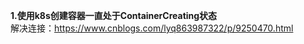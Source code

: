 **1.使用k8s创建容器一直处于ContainerCreating状态**</br>
解决连接：https://www.cnblogs.com/lyq863987322/p/9250470.html
